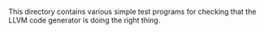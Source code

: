 This directory contains various simple test programs for checking
that the LLVM code generator is doing the right thing.

